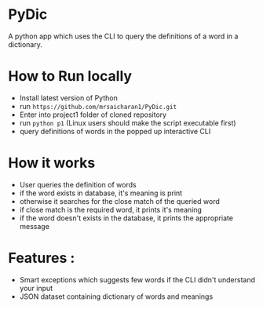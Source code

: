 # PyDic

A python app which uses the CLI to query the definitions of a word in a dictionary.

# How to Run locally

* Install latest version of Python
* run `https://github.com/mrsaicharan1/PyDic.git`
* Enter into project1 folder of cloned repository
* run `python p1` (Linux users should make the script executable first)
* query definitions of words in the popped up interactive CLI

# How it works

* User queries the definition of words 
* if the word exists in database, it's meaning is print
* otherwise it searches for the close match of the queried word
* if close match is the required word, it prints it's meaning
* if the word doesn't exists in the database, it prints the appropriate message

# Features :

* Smart exceptions which suggests few words if the CLI didn't understand your input
* JSON dataset containing dictionary of words and meanings



